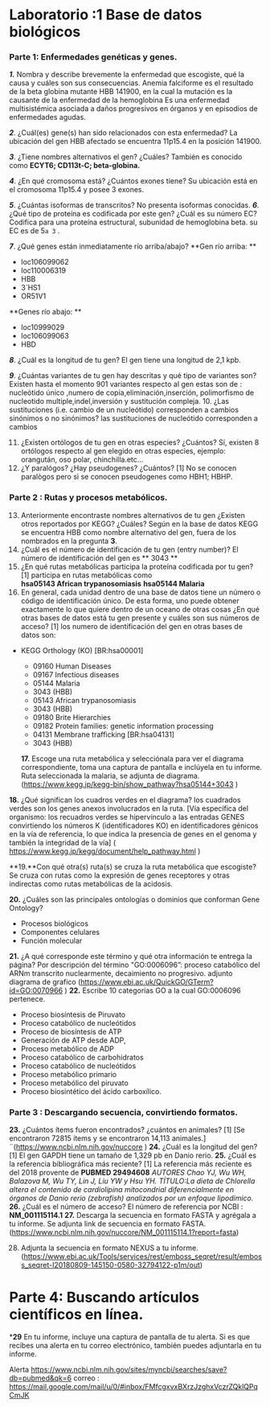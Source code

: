 # Laboratorio :1 Base de datos biológicos 
### Parte 1: Enfermedades genéticas y genes.

***1.*** Nombra y describe brevemente la enfermedad que escogiste, qué la causa y cuáles son sus consecuencias. 
Anemia falciforme es el resultado de la beta globina mutante HBB 141900, en la cual la mutación es la causante de la enfermedad de la hemoglobina 
Es una enfermedad multisistémica asociada a daños progresivos en órganos y en episodios de enfermedades agudas.

***2***. ¿Cuál(es) gene(s) han sido relacionados con esta enfermedad? 
La ubicación del gen HBB afectado se encuentra 11p15.4 en la posición 141900.

***3***. ¿Tiene nombres alternativos el gen? ¿Cuáles? 
También es conocido como **ECYT6; CD113t-C; beta-globina.**

***4***. ¿En qué cromosoma está? ¿Cuántos exones tiene? 
Su ubicación está en el cromosoma 11p15.4 y posee 3 exones.

***5***. ¿Cuántas isoformas de transcritos? 
  No presenta isoformas conocidas.
***6***. ¿Qué tipo de proteína es codificada por este gen? ¿Cuál es su número EC? 
 Codifica para una proteína estructural, subunidad de hemoglobina beta.
   su EC es de  5`a 3` .

***7***. ¿Qué genes están inmediatamente río arriba/abajo? 
**Gen río arriba: **
- loc106099062 
- loc110006319
- HBB
- 3`HS1
- OR51V1  

**Genes río abajo: **
- loc10999029
- loc106099063
- HBD

***8***. ¿Cuál es la longitud de tu gen?
El gen tiene una longitud de 2,1 kpb.

***9***. ¿Cuántas variantes de tu gen hay descritas y qué tipo de variantes son? 
Existen hasta el momento  901 variantes respecto al gen estas son de : nucleótido único ,numero de copia,eliminación,inserción, polimorfismo de nucleotido multiple,indel,inversión y sustitución compleja.
10. ¿Las sustituciones (i.e. cambio de un nucleótido) corresponden a cambios sinónimos o no sinónimos? 
las sustituciones de nucleótido corresponden a cambios 

11. ¿Existen ortólogos de tu gen en otras especies? ¿Cuántos? 
Sí, existen 8 ortólogos respecto al gen elegido en otras especies, ejemplo: orangután, oso polar, chinchilla.etc...
12. ¿Y paralógos? ¿Hay pseudogenes? ¿Cuántos? [1]
No se conocen paralògos pero  sì se conocen pseudogenes como   HBH1; HBHP.







### Parte 2 : Rutas y procesos metabólicos.

13. Anteriormente encontraste nombres alternativos de tu gen ¿Existen otros reportados por KEGG? ¿Cuáles?
Según en la base de datos KEGG se encuentra HBB como nombre alternativo del gen, fuera de los nombrados en la pregunta **3**.
14. ¿Cuál es el número de identificación de tu gen (entry number)? 
El número de identificación del gen es  ** 3043 **
15. ¿En qué rutas metabólicas participa la proteína codificada por tu gen? [1]
participa en rutas metabólicas como 	
**hsa05143  	African trypanosomiasis**
**hsa05144  	Malaria**
16. En general, cada unidad dentro de una base de datos tiene un número o código de identificación único. De esta forma, uno puede obtener exactamente lo que quiere dentro de un oceano de otras cosas ¿En qué otras bases de datos está tu gen presente y cuáles son sus números de acceso? [1]
los numero de identificación del gen en otras bases de datos son:
- KEGG Orthology (KO) [BR:hsa00001]
  - 09160 Human Diseases
  - 09167 Infectious diseases
  - 05144 Malaria
  - 3043 (HBB)
  -  05143 African trypanosomiasis
  - 3043 (HBB)
  - 09180 Brite Hierarchies
  - 09182 Protein families: genetic information processing
  - 04131 Membrane trafficking [BR:hsa04131]
  - 3043 (HBB)

  **17.** Escoge una ruta metabólica y selecciónala para ver el diagrama correspondiente, toma una captura de pantalla e inclúyela en tu informe.
Ruta seleccionada la malaria, se adjunta de diagrama.
(https://www.kegg.jp/kegg-bin/show_pathway?hsa05144+3043 )

**18.** ¿Qué significan los cuadros verdes en el diagrama? 
los cuadrados verdes son los genes anexos involucrados en la ruta.
[Vía específica del organismo: los recuadros verdes se hipervínculo a las entradas GENES convirtiendo los números K (identificadores KO) en identificadores génicos en la vía de referencia, lo que indica la presencia de genes en el genoma y también la integridad de la vía]
 (  https://www.kegg.jp/kegg/document/help_pathway.html )

**19.**Con qué otra(s) ruta(s) se cruza la ruta metabólica que escogiste?
Se cruza con rutas como la expresión de genes receptores y otras indirectas como rutas metabólicas de la acidosis.

**20.** ¿Cuáles son las principales ontologías o dominios que conforman Gene Ontology? 
- Procesos biológicos 
- Componentes celulares 
- Función molecular

**21.** ¿A qué corresponde este término y qué otra información te entrega la página?
Por descripción del término "GO:0006096”: proceso catabólico del ARNm transcrito nuclearmente, decaimiento no progresivo.
adjunto diagrama de grafico
(https://www.ebi.ac.uk/QuickGO/GTerm?id=GO:0070966 )
**22.** Escribe 10 categorías GO a la cual GO:0006096 pertenece. 
-	Proceso biosíntesis de Piruvato
-	Proceso catabólico de nucleótidos
-	Proceso de biosíntesis de ATP
-	Generación de ATP desde ADP,
-	Proceso metabólico de ADP
-	Proceso catabólico de carbohidratos
-	Proceso catabólico de nucleótidos
-	Proceso metabólico primario
-	Proceso metabólico del piruvato
-	Proceso biosintético del ácido carboxílico.

### Parte 3 : Descargando secuencia, convirtiendo formatos.

**23.** ¿Cuántos ítems fueron encontrados? ¿cuántos en animales? [1]
[Se encontraron 72815 ítems y se encontraron 14,113 animales.]
¨(https://www.ncbi.nlm.nih.gov/nuccore )
**24.** ¿Cuál es la longitud del gen? [1]
El gen GAPDH tiene un tamaño de 1,329 pb en Danio rerio.
**25.** ¿Cuál es la referencia bibliográfica más reciente? [1]
La referencia más reciente es del 2018  provente de
 **PUBMED  29494608**
 _AUTORES Chao YJ, Wu WH, Balazova M, Wu TY, Lin J, Liu YW y Hsu YH.
  TÍTULO:La dieta de Chlorella altera el contenido de cardiolipina mitocondrial
 diferencialmente en órganos de Danio rerio (zebrafish) analizados por un enfoque lipodimico._
**26.** ¿Cuál es el número de acceso? 
 El número de referencia por NCBI : **NM_001115114.1**
**27.** Descarga la secuencia en formato FASTA y agrégala a tu informe. 
Se adjunta link de secuencia en formato FASTA. (https://www.ncbi.nlm.nih.gov/nuccore/NM_001115114.1?report=fasta)

28. Adjunta la secuencia en formato NEXUS a tu informe. 
(https://www.ebi.ac.uk/Tools/services/rest/emboss_seqret/result/emboss_seqret-I20180809-145150-0580-32794122-p1m/out) 



# Parte 4: Buscando artículos científicos en línea.

***29** En tu informe, incluye una captura de pantalla de tu alerta. Si es que recibes una alerta en tu correo electrónico, también puedes adjuntarla en tu informe. 

 Alerta 
https://www.ncbi.nlm.nih.gov/sites/myncbi/searches/save?db=pubmed&qk=6
correo :
https://mail.google.com/mail/u/0/#inbox/FMfcgxvxBXrzJzghxVczrZQklQPqCmJK 
